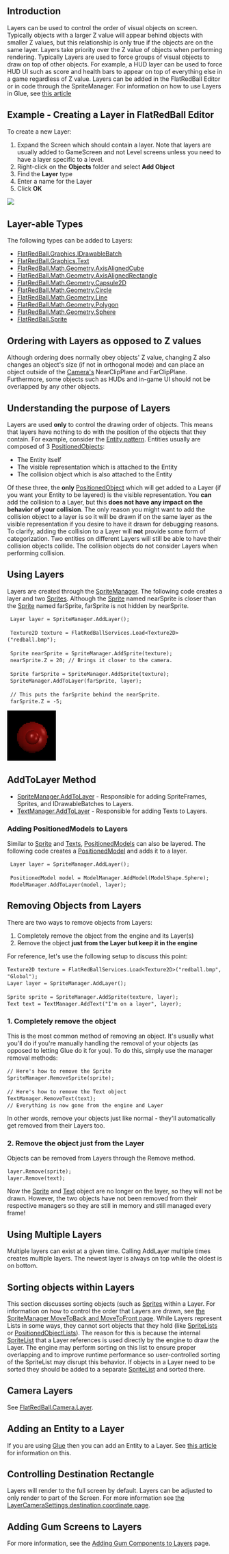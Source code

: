 ## Introduction

Layers can be used to control the order of visual objects on screen. Typically objects with a larger Z value will appear behind objects with smaller Z values, but this relationship is only true if the objects are on the same layer. Layers take priority over the Z value of objects when performing rendering. Typically Layers are used to force groups of visual objects to draw on top of other objects. For example, a HUD layer can be used to force HUD UI such as score and health bars to appear on top of everything else in a game regardless of Z value. Layers can be added in the FlatRedBall Editor or in code through the SpriteManager. For information on how to use Layers in Glue, see [this article](/frb/docs/index.php?title=Glue:Tutorials:Using_Layers "Glue:Tutorials:Using Layers")

## Example - Creating a Layer in FlatRedBall Editor

To create a new Layer:

1.  Expand the Screen which should contain a layer. Note that layers are usually added to GameScreen and not Level screens unless you need to have a layer specific to a level.
2.  Right-click on the **Objects** folder and select **Add Object**
3.  Find the **Layer** type
4.  Enter a name for the Layer
5.  Click **OK**

[![](/wp-content/uploads/2016/01/01_12-19-51.gif)](/wp-content/uploads/2016/01/01_12-19-51.gif)

## Layer-able Types

The following types can be added to Layers:

-   [FlatRedBall.Graphics.IDrawableBatch](/frb/docs/index.php?title=FlatRedBall.Graphics.IDrawableBatch "FlatRedBall.Graphics.IDrawableBatch")
-   [FlatRedBall.Graphics.Text](/frb/docs/index.php?title=FlatRedBall.Graphics.Text "FlatRedBall.Graphics.Text")
-   [FlatRedBall.Math.Geometry.AxisAlignedCube](/frb/docs/index.php?title=FlatRedBall.Math.Geometry.AxisAlignedCube "FlatRedBall.Math.Geometry.AxisAlignedCube")
-   [FlatRedBall.Math.Geometry.AxisAlignedRectangle](/frb/docs/index.php?title=FlatRedBall.Math.Geometry.AxisAlignedRectangle "FlatRedBall.Math.Geometry.AxisAlignedRectangle")
-   [FlatRedBall.Math.Geometry.Capsule2D](/frb/docs/index.php?title=FlatRedBall.Math.Geometry.Capsule2D "FlatRedBall.Math.Geometry.Capsule2D")
-   [FlatRedBall.Math.Geometry.Circle](/frb/docs/index.php?title=FlatRedBall.Math.Geometry.Circle "FlatRedBall.Math.Geometry.Circle")
-   [FlatRedBall.Math.Geometry.Line](/frb/docs/index.php?title=FlatRedBall.Math.Geometry.Line "FlatRedBall.Math.Geometry.Line")
-   [FlatRedBall.Math.Geometry.Polygon](/frb/docs/index.php?title=FlatRedBall.Math.Geometry.Polygon "FlatRedBall.Math.Geometry.Polygon")
-   [FlatRedBall.Math.Geometry.Sphere](/frb/docs/index.php?title=FlatRedBall.Math.Geometry.Sphere&action=edit&redlink=1 "FlatRedBall.Math.Geometry.Sphere (page does not exist)")
-   [FlatRedBall.Sprite](/frb/docs/index.php?title=FlatRedBall.Sprite "FlatRedBall.Sprite")

## Ordering with Layers as opposed to Z values

Although ordering does normally obey objects' Z value, changing Z also changes an object's size (if not in orthogonal mode) and can place an object outside of the [Camera's](/frb/docs/index.php?title=FlatRedBall.Camera "FlatRedBall.Camera") NearClipPlane and FarClipPlane. Furthermore, some objects such as HUDs and in-game UI should not be overlapped by any other objects.

## Understanding the purpose of Layers

Layers are used **only** to control the drawing order of objects. This means that layers have nothing to do with the position of the objects that they contain. For example, consider the [Entity pattern](/frb/docs/index.php?title=Category:FlatRedBall_XNA_Tutorials#Entity_Tutorials "Category:FlatRedBall XNA Tutorials"). Entities usually are composed of 3 [PositionedObjects](/frb/docs/index.php?title=FlatRedBall.PositionedObject "FlatRedBall.PositionedObject"):

-   The Entity itself
-   The visible representation which is attached to the Entity
-   The collision object which is also attached to the Entity

Of these three, the **only** [PositionedObject](/frb/docs/index.php?title=FlatRedBall.PositionedObject "FlatRedBall.PositionedObject") which will get added to a Layer (if you want your Entity to be layered) is the visible representation. You **can** add the collision to a Layer, but this **does not have any impact on the behavior of your collision**. The only reason you might want to add the collision object to a layer is so it will be drawn if on the same layer as the visible representation if you desire to have it drawn for debugging reasons. To clarify, adding the collision to a Layer will **not** provide some form of categorization. Two entities on different Layers will still be able to have their collision objects collide. The collision objects do not consider Layers when performing collision.

## Using Layers

Layers are created through the [SpriteManager](/frb/docs/index.php?title=FlatRedBall.SpriteManager "FlatRedBall.SpriteManager"). The following code creates a layer and two [Sprites](/frb/docs/index.php?title=FlatRedBall.Sprite "FlatRedBall.Sprite"). Although the [Sprite](/frb/docs/index.php?title=FlatRedBall.Sprite "FlatRedBall.Sprite") named nearSprite is closer than the [Sprite](/frb/docs/index.php?title=FlatRedBall.Sprite "FlatRedBall.Sprite") named farSprite, farSprite is not hidden by nearSprite.

     Layer layer = SpriteManager.AddLayer();

     Texture2D texture = FlatRedBallServices.Load<Texture2D>("redball.bmp");

     Sprite nearSprite = SpriteManager.AddSprite(texture);
     nearSprite.Z = 20; // Brings it closer to the camera.

     Sprite farSprite = SpriteManager.AddSprite(texture);
     SpriteManager.AddToLayer(farSprite, layer); 

     // This puts the farSprite behind the nearSprite.
     farSprite.Z = -5;

![LayeredSpriteBehindUnlayered.png](/media/migrated_media-LayeredSpriteBehindUnlayered.png)

## AddToLayer Method

-   [SpriteManager.AddToLayer](/frb/docs/index.php?title=FlatRedBall.SpriteManager.AddToLayer "FlatRedBall.SpriteManager.AddToLayer") - Responsible for adding SpriteFrames, Sprites, and IDrawableBatches to Layers.
-   [TextManager.AddToLayer](/frb/docs/index.php?title=FlatRedBall.Graphics.TextManager.AddToLayer "FlatRedBall.Graphics.TextManager.AddToLayer") - Responsible for adding Texts to Layers.

### Adding PositionedModels to Layers

Similar to [Sprite](/frb/docs/index.php?title=FlatRedBall.Sprite "FlatRedBall.Sprite") and [Texts](/frb/docs/index.php?title=FlatRedBall.Graphics.Text "FlatRedBall.Graphics.Text"), [PositionedModels](/frb/docs/index.php?title=FlatRedBall.Graphics.Model.PositionedModel "FlatRedBall.Graphics.Model.PositionedModel") can also be layered. The following code creates a [PositionedModel](/frb/docs/index.php?title=FlatRedBall.Graphics.Model.PositionedModel "FlatRedBall.Graphics.Model.PositionedModel") and adds it to a layer.

     Layer layer = SpriteManager.AddLayer();

     PositionedModel model = ModelManager.AddModel(ModelShape.Sphere);
     ModelManager.AddToLayer(model, layer);

## Removing Objects from Layers

There are two ways to remove objects from Layers:

1.  Completely remove the object from the engine and its Layer(s)
2.  Remove the object **just from the Layer but keep it in the engine**

For reference, let's use the following setup to discuss this point:

    Texture2D texture = FlatRedBallServices.Load<Texture2D>("redball.bmp", "Global");
    Layer layer = SpriteManager.AddLayer();

    Sprite sprite = SpriteManager.AddSprite(texture, layer);
    Text text = TextManager.AddText("I'm on a layer", layer);

### 1. Completely remove the object

This is the most common method of removing an object. It's usually what you'll do if you're manually handling the removal of your objects (as opposed to letting Glue do it for you). To do this, simply use the manager removal methods:

    // Here's how to remove the Sprite
    SpriteManager.RemoveSprite(sprite);

    // Here's how to remove the Text object
    TextManager.RemoveText(text);
    // Everything is now gone from the engine and Layer

In other words, remove your objects just like normal - they'll automatically get removed from their Layers too.

### 2. Remove the object just from the Layer

Objects can be removed from Layers through the Remove method.

    layer.Remove(sprite);
    layer.Remove(text);

Now the [Sprite](/frb/docs/index.php?title=FlatRedBall.Sprite "FlatRedBall.Sprite") and [Text](/frb/docs/index.php?title=FlatRedBall.Graphics.Text "FlatRedBall.Graphics.Text") object are no longer on the layer, so they will not be drawn. However, the two objects have not been removed from their respective managers so they are still in memory and still managed every frame!

## Using Multiple Layers

Multiple layers can exist at a given time. Calling AddLayer multiple times creates multiple layers. The newest layer is always on top while the oldest is on bottom.

## Sorting objects within Layers

This section discusses sorting objects (such as [Sprites](/frb/docs/index.php?title=FlatRedBall.Sprite "FlatRedBall.Sprite") within a Layer. For information on how to control the order that Layers are drawn, see [the SpriteManager MoveToBack and MoveToFront page](/frb/docs/index.php?title=SpriteManager.MoveToBack&action=edit&redlink=1 "SpriteManager.MoveToBack (page does not exist)"). While Layers represent Lists in some ways, they cannot sort objects that they hold (like [SpriteLists](/frb/docs/index.php?title=FlatRedBall.SpriteList "FlatRedBall.SpriteList") or [PositionedObjectLists](/frb/docs/index.php?title=FlatRedBall.Math.PositionedObjectList "FlatRedBall.Math.PositionedObjectList")). The reason for this is because the internal [SpriteList](/frb/docs/index.php?title=FlatRedBall.SpriteList "FlatRedBall.SpriteList") that a Layer references is used directly by the engine to draw the Layer. The engine may perform sorting on this list to ensure proper overlapping and to improve runtime performance so user-controlled sorting of the SpriteList may disrupt this behavior. If objects in a Layer need to be sorted they should be added to a separate [SpriteList](/frb/docs/index.php?title=FlatRedBall.SpriteList "FlatRedBall.SpriteList") and sorted there.

## Camera Layers

See [FlatRedBall.Camera.Layer](/frb/docs/index.php?title=FlatRedBall.Camera.Layer "FlatRedBall.Camera.Layer").

## Adding an Entity to a Layer

If you are using [Glue](/frb/docs/index.php?title=Glue "Glue") then you can add an Entity to a Layer. See [this article](/frb/docs/index.php?title=Glue:Tutorials:Basic_coding_in_Glue#Adding_an_Entity_to_a_Layer "Glue:Tutorials:Basic coding in Glue") for information on this.

## Controlling Destination Rectangle

Layers will render to the full screen by default. Layers can be adjusted to only render to part of the Screen. For more information see [the LayerCameraSettings destination coordinate page](/frb/docs/index.php?title=FlatRedBall.Graphics.LayerCameraSettings.TopDestination "FlatRedBall.Graphics.LayerCameraSettings.TopDestination").

## Adding Gum Screens to Layers

For more information, see the [Adding Gum Components to Layers](/documentation/tools/gum/how-to-add-components-to-layers.md) page.

## 
